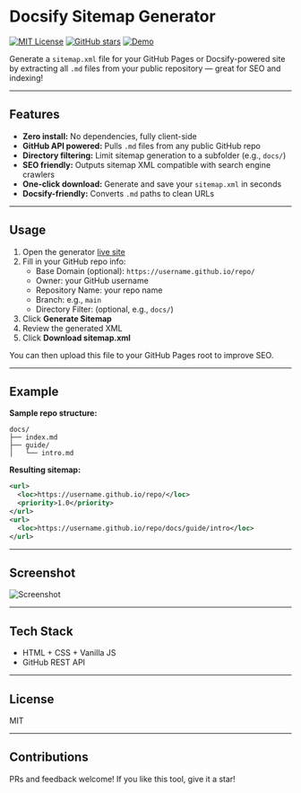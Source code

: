 # Docsify Sitemap Generator

[![MIT License](https://img.shields.io/badge/license-MIT-brightgreen)](LICENSE)
[![GitHub stars](https://img.shields.io/github/stars/your-username/your-repo-name?style=social)](https://github.com/your-username/your-repo-name/stargazers)
[![Demo](https://img.shields.io/badge/demo-online-blue)](https://your-demo-url.com)

Generate a `sitemap.xml` file for your GitHub Pages or Docsify-powered site by extracting all `.md` files from your public repository — great for SEO and indexing!

---

## Features

- **Zero install:** No dependencies, fully client-side  
- **GitHub API powered:** Pulls `.md` files from any public GitHub repo  
- **Directory filtering:** Limit sitemap generation to a subfolder (e.g., `docs/`)  
- **SEO friendly:** Outputs sitemap XML compatible with search engine crawlers  
- **One-click download:** Generate and save your `sitemap.xml` in seconds  
- **Docsify-friendly:** Converts `.md` paths to clean URLs  

---

## Usage

1. Open the generator [live site](https://your-demo-url.com)  
2. Fill in your GitHub repo info:
   - Base Domain (optional): `https://username.github.io/repo/`
   - Owner: your GitHub username
   - Repository Name: your repo name
   - Branch: e.g., `main`
   - Directory Filter: (optional, e.g., `docs/`)
3. Click **Generate Sitemap**
4. Review the generated XML
5. Click **Download sitemap.xml**

You can then upload this file to your GitHub Pages root to improve SEO.

---

## Example

**Sample repo structure:**
```
docs/
├── index.md
├── guide/
│   └── intro.md
```

**Resulting sitemap:**
```xml
<url>
  <loc>https://username.github.io/repo/</loc>
  <priority>1.0</priority>
</url>
<url>
  <loc>https://username.github.io/repo/docs/guide/intro</loc>
</url>
```

---

## Screenshot

![Screenshot](https://your-image-url.com/screenshot.png)

---

## Tech Stack

- HTML + CSS + Vanilla JS
- GitHub REST API

---

## License

MIT

---

## Contributions

PRs and feedback welcome! If you like this tool, give it a star!